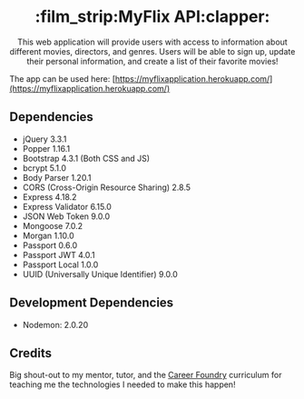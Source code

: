 <h1 align="center">:film_strip:MyFlix API:clapper:</h1>

<p align="center">This web application will provide users with access to information about different
movies, directors, and genres. Users will be able to sign up, update their personal 
information, and create a list of their favorite movies!</p>

The app can be used here: [https://myflixapplication.herokuapp.com/](https://myflixapplication.herokuapp.com/)

## Dependencies

- jQuery 3.3.1
- Popper 1.16.1
- Bootstrap 4.3.1 (Both CSS and JS)
- bcrypt 5.1.0
- Body Parser 1.20.1
- CORS (Cross-Origin Resource Sharing) 2.8.5
- Express 4.18.2
- Express Validator 6.15.0
- JSON Web Token 9.0.0
- Mongoose 7.0.2
- Morgan 1.10.0
- Passport 0.6.0
- Passport JWT 4.0.1
- Passport Local 1.0.0
- UUID (Universally Unique Identifier) 9.0.0

## Development Dependencies

- Nodemon: 2.0.20

## Credits

Big shout-out to my mentor, tutor, and the [Career Foundry](https://careerfoundry.com/) curriculum for teaching me the technologies I needed to make this happen!

